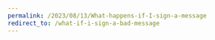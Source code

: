```yaml
---
permalink: /2023/08/13/What-happens-if-I-sign-a-message
redirect_to: /what-if-i-sign-a-bad-message
---
```

